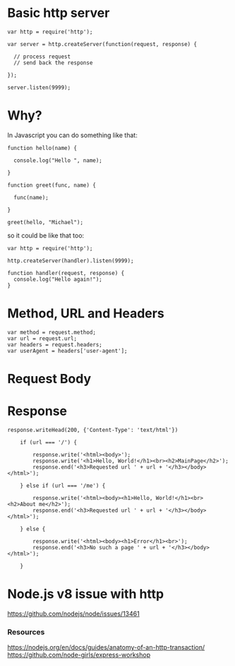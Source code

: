 # Basic http server
```
var http = require('http');

var server = http.createServer(function(request, response) {

  // process request
  // send back the response
  
});

server.listen(9999);
```

# Why? 

In Javascript you can do something like that:
```
function hello(name) {

  console.log("Hello ", name);
  
}

function greet(func, name) {

  func(name);
  
}

greet(hello, "Michael");
```

so it could be like that too:

```
var http = require('http');

http.createServer(handler).listen(9999);

function handler(request, response) {
  console.log("Hello again!");
}
```

# Method, URL and Headers
```
var method = request.method;
var url = request.url;
var headers = request.headers;
var userAgent = headers['user-agent'];
```

# Request Body

# Response

```
response.writeHead(200, {'Content-Type': 'text/html'}) 

	if (url === '/') {
  
		response.write('<html><body>');
		response.write('<h1>Hello, World!</h1><br><h2>MainPage</h2>');
		response.end('<h3>Requested url ' + url + '</h3></body></html>');
    
	} else if (url === '/me') {
  
		response.write('<html><body><h1>Hello, World!</h1><br><h2>About me</h2>');
		response.end('<h3>Requested url ' + url + '</h3></body></html>');
    
	} else {
  
		response.write('<html><body><h1>Error</h1><br>');
		response.end('<h3>No such a page ' + url + '</h3></body></html>');
    
	}
```


# Node.js v8 issue with http

https://github.com/nodejs/node/issues/13461

### Resources
https://nodejs.org/en/docs/guides/anatomy-of-an-http-transaction/ 
https://github.com/node-girls/express-workshop
